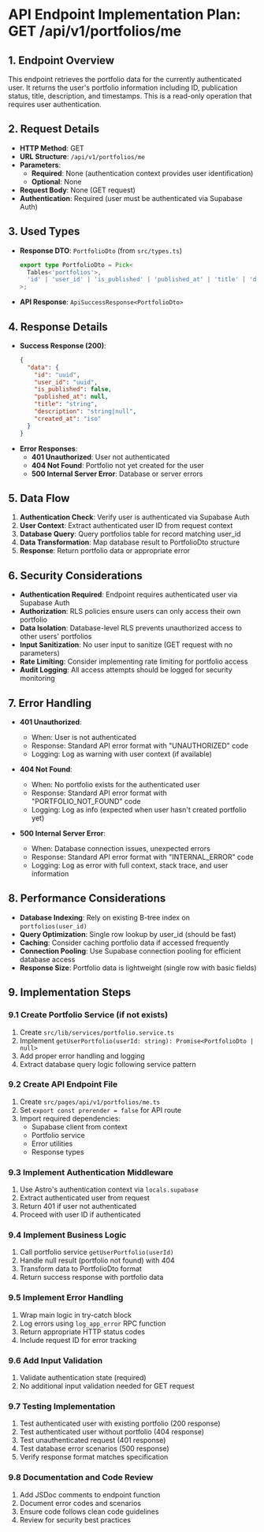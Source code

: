 # API Endpoint Implementation Plan: GET /api/v1/portfolios/me

## 1. Endpoint Overview
This endpoint retrieves the portfolio data for the currently authenticated user. It returns the user's portfolio information including ID, publication status, title, description, and timestamps. This is a read-only operation that requires user authentication.

## 2. Request Details
- **HTTP Method**: GET
- **URL Structure**: `/api/v1/portfolios/me`
- **Parameters**:
  - **Required**: None (authentication context provides user identification)
  - **Optional**: None
- **Request Body**: None (GET request)
- **Authentication**: Required (user must be authenticated via Supabase Auth)

## 3. Used Types
- **Response DTO**: `PortfolioDto` (from `src/types.ts`)
  ```typescript
  export type PortfolioDto = Pick<
    Tables<'portfolios'>,
    'id' | 'user_id' | 'is_published' | 'published_at' | 'title' | 'description' | 'created_at'
  >;
  ```
- **API Response**: `ApiSuccessResponse<PortfolioDto>`

## 4. Response Details
- **Success Response (200)**:
  ```json
  {
    "data": {
      "id": "uuid",
      "user_id": "uuid",
      "is_published": false,
      "published_at": null,
      "title": "string",
      "description": "string|null",
      "created_at": "iso"
    }
  }
  ```
- **Error Responses**:
  - **401 Unauthorized**: User not authenticated
  - **404 Not Found**: Portfolio not yet created for the user
  - **500 Internal Server Error**: Database or server errors

## 5. Data Flow
1. **Authentication Check**: Verify user is authenticated via Supabase Auth
2. **User Context**: Extract authenticated user ID from request context
3. **Database Query**: Query portfolios table for record matching user_id
4. **Data Transformation**: Map database result to PortfolioDto structure
5. **Response**: Return portfolio data or appropriate error

## 6. Security Considerations
- **Authentication Required**: Endpoint requires authenticated user via Supabase Auth
- **Authorization**: RLS policies ensure users can only access their own portfolio
- **Data Isolation**: Database-level RLS prevents unauthorized access to other users' portfolios
- **Input Sanitization**: No user input to sanitize (GET request with no parameters)
- **Rate Limiting**: Consider implementing rate limiting for portfolio access
- **Audit Logging**: All access attempts should be logged for security monitoring

## 7. Error Handling
- **401 Unauthorized**:
  - When: User is not authenticated
  - Response: Standard API error format with "UNAUTHORIZED" code
  - Logging: Log as warning with user context (if available)

- **404 Not Found**:
  - When: No portfolio exists for the authenticated user
  - Response: Standard API error format with "PORTFOLIO_NOT_FOUND" code
  - Logging: Log as info (expected when user hasn't created portfolio yet)

- **500 Internal Server Error**:
  - When: Database connection issues, unexpected errors
  - Response: Standard API error format with "INTERNAL_ERROR" code
  - Logging: Log as error with full context, stack trace, and user information

## 8. Performance Considerations
- **Database Indexing**: Rely on existing B-tree index on `portfolios(user_id)`
- **Query Optimization**: Single row lookup by user_id (should be fast)
- **Caching**: Consider caching portfolio data if accessed frequently
- **Connection Pooling**: Use Supabase connection pooling for efficient database access
- **Response Size**: Portfolio data is lightweight (single row with basic fields)

## 9. Implementation Steps

### 9.1 Create Portfolio Service (if not exists)
1. Create `src/lib/services/portfolio.service.ts`
2. Implement `getUserPortfolio(userId: string): Promise<PortfolioDto | null>`
3. Add proper error handling and logging
4. Extract database query logic following service pattern

### 9.2 Create API Endpoint File
1. Create `src/pages/api/v1/portfolios/me.ts`
2. Set `export const prerender = false` for API route
3. Import required dependencies:
   - Supabase client from context
   - Portfolio service
   - Error utilities
   - Response types

### 9.3 Implement Authentication Middleware
1. Use Astro's authentication context via `locals.supabase`
2. Extract authenticated user from request
3. Return 401 if user not authenticated
4. Proceed with user ID if authenticated

### 9.4 Implement Business Logic
1. Call portfolio service `getUserPortfolio(userId)`
2. Handle null result (portfolio not found) with 404
3. Transform data to PortfolioDto format
4. Return success response with portfolio data

### 9.5 Implement Error Handling
1. Wrap main logic in try-catch block
2. Log errors using `log_app_error` RPC function
3. Return appropriate HTTP status codes
4. Include request ID for error tracking

### 9.6 Add Input Validation
1. Validate authentication state (required)
2. No additional input validation needed for GET request

### 9.7 Testing Implementation
1. Test authenticated user with existing portfolio (200 response)
2. Test authenticated user without portfolio (404 response)
3. Test unauthenticated request (401 response)
4. Test database error scenarios (500 response)
5. Verify response format matches specification

### 9.8 Documentation and Code Review
1. Add JSDoc comments to endpoint function
2. Document error codes and scenarios
3. Ensure code follows clean code guidelines
4. Review for security best practices
